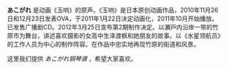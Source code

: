 

**あこがれ**
是动画《玉响》的原声。《玉响》是日本原创动画作品，2010年11月26日和12月23日发表OVA，于2011年1月22日决定动画化，2011年10月开始播放。已发售广播剧CD。2012年3月25日宣布第2期制作决定。以瀬戸内沿岸一带的竹原市为舞台，讲述喜欢摄影的女高中生泽渡枫和她朋友的故事。以《水星领航员》的工作人员为中心的制作阵容。在作品中忠实地再现竹原的街道和风景。

  
这里我们提供 _あこがれ钢琴谱_ ，希望大家喜欢。

